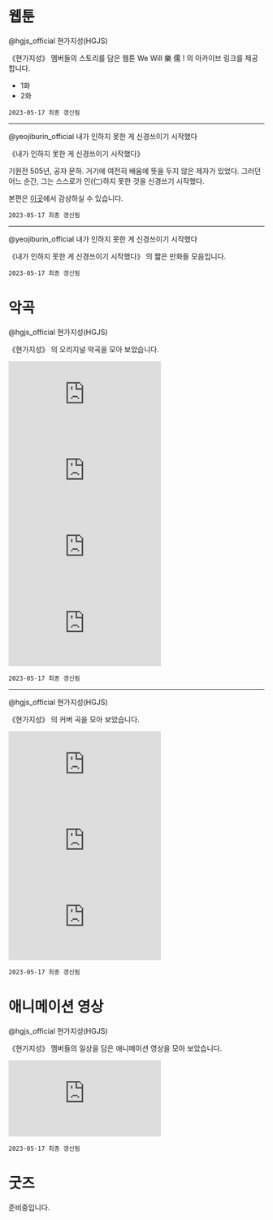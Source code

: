 
# 웹툰

@hgjs_official 현가지성(HGJS)

《현가지성》 멤버들의 스토리를 담은 웹툰 We Will 樂 儒 ! 의 아카이브 링크를 제공합니다.

* 1화
* 2화

`2023-05-17 최종 갱신됨`

---

@yeojiburin_official 내가 인하지 못한 게 신경쓰이기 시작했다

《내가 인하지 못한 게 신경쓰이기 시작했다》

기원전 505년, 공자 문하. 거기에 여전히 배움에 뜻을 두지 않은 제자가 있었다. 그러던 어느 순간, 그는 스스로가 인(仁)하지 못한 것을 신경쓰기 시작했다.

본편은 [이곳](https://hyun1008.postype.com/series/779093/%EB%A7%A4%EC%9D%BC%EC%97%B0%EC%9E%AC-%EB%82%B4%EA%B0%80-%E4%BB%81%ED%95%98%EC%A7%80-%EB%AA%BB%ED%95%9C-%EA%B2%8C-%EC%8B%A0%EA%B2%BD%EC%93%B0%EC%9D%B4%EA%B8%B0-%EC%8B%9C%EC%9E%91%ED%96%88%EB%8B%A4)에서 감상하실 수 있습니다.

`2023-05-17 최종 갱신됨`

---

@yeojiburin_official 내가 인하지 못한 게 신경쓰이기 시작했다

《내가 인하지 못한 게 신경쓰이기 시작했다》 의 짧은 만화들 모음입니다.

`2023-05-17 최종 갱신됨`

# 악곡

@hgjs_official 현가지성(HGJS)

《현가지성》 의 오리지널 악곡을 모아 보았습니다.

<iframe class="youtube" src="https://www.youtube.com/embed/hn4T41PSBok" title="YouTube video player" frameborder="0" allow="accelerometer; autoplay; clipboard-write; encrypted-media; gyroscope; picture-in-picture" allowfullscreen></iframe>
<iframe class="youtube" src="https://www.youtube.com/embed/SRbaVE-em6A" title="YouTube video player" frameborder="0" allow="accelerometer; autoplay; clipboard-write; encrypted-media; gyroscope; picture-in-picture" allowfullscreen></iframe>
<iframe class="youtube" src="https://www.youtube.com/embed/KZw7Zz2BgGo" title="YouTube video player" frameborder="0" allow="accelerometer; autoplay; clipboard-write; encrypted-media; gyroscope; picture-in-picture" allowfullscreen></iframe>
<iframe class="youtube" src="https://www.youtube.com/embed/04Yw2Zpp2jc" title="YouTube video player" frameborder="0" allow="accelerometer; autoplay; clipboard-write; encrypted-media; gyroscope; picture-in-picture" allowfullscreen></iframe>

`2023-05-17 최종 갱신됨`

---

@hgjs_official 현가지성(HGJS)

《현가지성》 의 커버 곡을 모아 보았습니다.

<iframe class="youtube" src="https://www.youtube.com/embed/bHUwbkks0Dk" title="YouTube video player" frameborder="0" allow="accelerometer; autoplay; clipboard-write; encrypted-media; gyroscope; picture-in-picture" allowfullscreen></iframe>
<iframe class="youtube" src="https://www.youtube.com/embed/-PLxTl8U-uA" title="YouTube video player" frameborder="0" allow="accelerometer; autoplay; clipboard-write; encrypted-media; gyroscope; picture-in-picture" allowfullscreen></iframe>
<iframe class="youtube" src="https://www.youtube.com/embed/S3rwvfKkqzo" title="YouTube video player" frameborder="0" allow="accelerometer; autoplay; clipboard-write; encrypted-media; gyroscope; picture-in-picture" allowfullscreen></iframe>

`2023-05-17 최종 갱신됨`

# 애니메이션 영상

@hgjs_official 현가지성(HGJS)

《현가지성》 멤버들의 일상을 담은 애니메이션 영상을 모아 보았습니다.

<iframe class="youtube" src="https://www.youtube.com/embed/6HshMWiLiAc" title="YouTube video player" frameborder="0" allow="accelerometer; autoplay; clipboard-write; encrypted-media; gyroscope; picture-in-picture; web-share" allowfullscreen></iframe>

`2023-05-17 최종 갱신됨`

# 굿즈

준비중입니다.